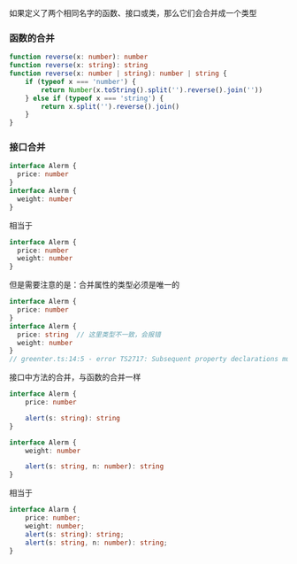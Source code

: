 如果定义了两个相同名字的函数、接口或类，那么它们会合并成一个类型

### 函数的合并
```TypeScript
function reverse(x: number): number
function reverse(x: string): string
function reverse(x: number | string): number | string {
    if (typeof x === 'number') {
        return Number(x.toString().split('').reverse().join(''))
    } else if (typeof x === 'string') {
        return x.split('').reverse().join()
    }
}
```

### 接口合并
```TypeScript
interface Alerm {
  price: number
}
interface Alerm {
  weight: number
}
```
相当于
```TypeScript
interface Alerm {
  price: number
  weight: number
}
```
但是需要注意的是：合并属性的类型必须是唯一的
```TypeScript
interface Alerm {
  price: number
}
interface Alerm {
  price: string  // 这里类型不一致，会报错
  weight: number
}
// greenter.ts:14:5 - error TS2717: Subsequent property declarations must have the same type.  Property 'price' must be of type 'number', but here has type 'string'.
```
接口中方法的合并，与函数的合并一样
```TypeScript
interface Alerm {
    price: number

    alert(s: string): string
}

interface Alerm {
    weight: number

    alert(s: string, n: number): string
}
```
相当于
```TypeScript
interface Alarm {
    price: number;
    weight: number;
    alert(s: string): string;
    alert(s: string, n: number): string;
}
```
